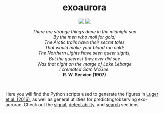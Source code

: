 <h1 align="center">
exoaurora
</h1>
<p align="center">
  <a href="http://arxiv.org/abs/1609.XXXXX"><img src="https://img.shields.io/badge/arXiv-1609.XXXXX-brightgreen.svg?style=flat"/></a>
  <a href="https://raw.githubusercontent.com/rodluger/exoaurora/master/LICENSE?token=AI5FKyB2RgXpN-0OM5HSsxq75IsQGMzXks5X8rHCwA%3D%3D"><img src="https://img.shields.io/badge/license-MIT-brightgreen.svg"/></a>
</p>
<p align="center"><i>
There are strange things done in the midnight sun<br>
By the men who moil for gold; <br>
The Arctic trails have their secret tales <br>
That would make your blood run cold; <br>
The Northern Lights have seen queer sights, <br>
But the queerest they ever did see <br>
Was that night on the marge of Lake Lebarge <br>
I cremated Sam McGee.<br>
</i>
<b>R. W. Service (1907)</b>
</p>

<br>

Here you will find the Python scripts used to generate the figures in [Luger et al. (2016)](tex/exoaurora.pdf), as well as general utilities for predicting/observing exo-aurorae. Check out the [signal](signal/), [detectability](detectability/), and [search](search/) sections.
